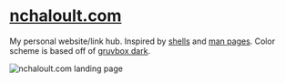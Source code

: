 # [nchaloult.com](https://nchaloult.com)

My personal website/link hub. Inspired by [shells](https://en.wikipedia.org/wiki/Unix_shell) and [man pages](https://en.wikipedia.org/wiki/Man_page). Color scheme is based off of [gruvbox dark](https://github.com/morhetz/gruvbox).

![nchaloult.com landing page](https://user-images.githubusercontent.com/31291920/149075489-7364ab93-5d61-4c06-b13c-793066e91f58.png)
